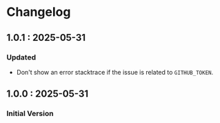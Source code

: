 # Changelog

## 1.0.1 : 2025-05-31

### Updated
* Don't show an error stacktrace if the issue is related to `GITHUB_TOKEN`.

## 1.0.0 : 2025-05-31

### Initial Version
